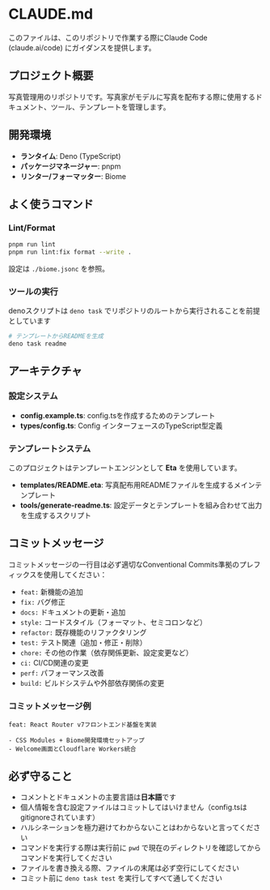 # CLAUDE.md

このファイルは、このリポジトリで作業する際にClaude Code (claude.ai/code) にガイダンスを提供します。

## プロジェクト概要

写真管理用のリポジトリです。写真家がモデルに写真を配布する際に使用するドキュメント、ツール、テンプレートを管理します。

## 開発環境

- **ランタイム**: Deno (TypeScript)
- **パッケージマネージャー**: pnpm
- **リンター/フォーマッター**: Biome

## よく使うコマンド

### Lint/Format
```bash
pnpm run lint
pnpm run lint:fix format --write .
```

設定は `./biome.jsonc` を参照。

### ツールの実行
denoスクリプトは `deno task` でリポジトリのルートから実行されることを前提としています

```bash
# テンプレートからREADMEを生成
deno task readme
```

## アーキテクチャ

### 設定システム
- **config.example.ts**: config.tsを作成するためのテンプレート
- **types/config.ts**: Config インターフェースのTypeScript型定義

### テンプレートシステム
このプロジェクトはテンプレートエンジンとして **Eta** を使用しています。

- **templates/README.eta**: 写真配布用READMEファイルを生成するメインテンプレート
- **tools/generate-readme.ts**: 設定データとテンプレートを組み合わせて出力を生成するスクリプト

## コミットメッセージ

コミットメッセージの一行目は必ず適切なConventional Commits準拠のプレフィックスを使用してください：

- `feat:` 新機能の追加
- `fix:` バグ修正
- `docs:` ドキュメントの更新・追加
- `style:` コードスタイル（フォーマット、セミコロンなど）
- `refactor:` 既存機能のリファクタリング
- `test:` テスト関連（追加・修正・削除）
- `chore:` その他の作業（依存関係更新、設定変更など）
- `ci:` CI/CD関連の変更
- `perf:` パフォーマンス改善
- `build:` ビルドシステムや外部依存関係の変更

### コミットメッセージ例
```
feat: React Router v7フロントエンド基盤を実装

- CSS Modules + Biome開発環境セットアップ
- Welcome画面とCloudflare Workers統合
```

## 必ず守ること

- コメントとドキュメントの主要言語は**日本語**です
- 個人情報を含む設定ファイルはコミットしてはいけません（config.tsはgitignoreされています）
- ハルシネーションを極力避けてわからないことはわからないと言ってください
- コマンドを実行する際は実行前に `pwd` で現在のディレクトリを確認してからコマンドを実行してください
- ファイルを書き換える際、ファイルの末尾は必ず空行にしてください
- コミット前に `deno task test` を実行してすべて通してください
